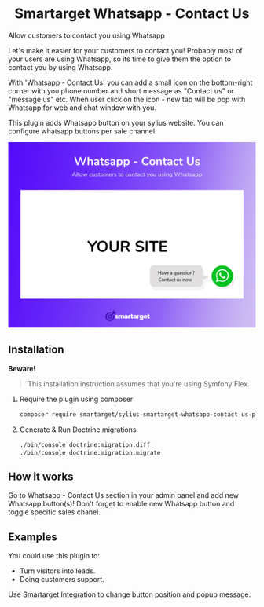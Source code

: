 <h1 align="center">Smartarget Whatsapp - Contact Us</h1>

Allow customers to contact you using Whatsapp

Let's make it easier for your customers to contact you! Probably most of your users are using Whatsapp, so its time to give them the option to contact you by using Whatsapp.

With 'Whatsapp - Contact Us' you can add a small icon on the bottom-right corner with you phone number and short message as "Contact us" or "message us" etc. When user click on the icon - new tab will be pop with Whatsapp for web and chat window with you.

This plugin adds Whatsapp button on your sylius website. You can configure whatsapp buttons per sale channel.

![](screenshot.png) 

## Installation

**Beware!**

> This installation instruction assumes that you're using Symfony Flex.

1. Require the plugin using composer

    ```bash
    composer require smartarget/sylius-smartarget-whatsapp-contact-us-plugin
    ```

2. Generate & Run Doctrine migrations

    ```
    ./bin/console doctrine:migration:diff
    ./bin/console doctrine:migration:migrate
    ```

## How it works

Go to Whatsapp - Contact Us section in your admin panel and add new Whatsapp button(s)! Don't forget to enable new Whatsapp button and toggle specific sales chanel.

## Examples

You could use this plugin to:

- Turn visitors into leads.
- Doing customers support.

Use Smartarget Integration to change button position and popup message.
